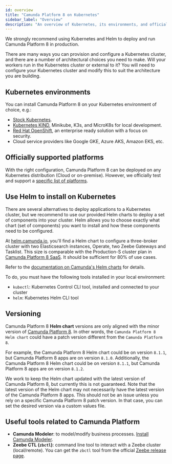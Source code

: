 ```yaml
---
id: overview
title: "Camunda Platform 8 on Kubernetes"
sidebar_label: "Overview"
description: "An overview of Kubernetes, its environments, and officially supported platforms"
---
```


We strongly recommend using Kubernetes and Helm to deploy and run Camunda Platform 8 in production.

There are many ways you can provision and configure a Kubernetes cluster, and there are a number of architectural choices you need to make. Will your workers run in the Kubernetes cluster or external to it? You will need to configure your Kubernetes cluster and modify this to suit the architecture you are building.

## Kubernetes environments

You can install Camunda Platform 8 on your Kubernetes environment of choice, e.g.:

- [Stock Kubernetes](https://kubernetes.io/docs/).
- [Kubernetes KIND](https://github.com/kubernetes-sigs/kind), Minikube, K3s, and MicroK8s for local development.
- [Red Hat OpenShift](https://www.redhat.com/en/technologies/cloud-computing/openshift), an enterprise ready solution with a focus on security.
- Cloud service providers like Google GKE, Azure AKS, Amazon EKS, etc.

## Officially supported platforms

With the right configuration, Camunda Platform 8 can be deployed on any Kubernetes distribution (Cloud or on-premise). However, we officially test and support a [specific list of platforms](./platforms/platforms.md).

## Use Helm to install on Kubernetes

There are several alternatives to deploy applications to a Kubernetes cluster, but we recommend to use our provided Helm charts to deploy a set of components into your cluster. Helm allows you to choose exactly what chart (set of components) you want to install and how these components need to be configured.

At [helm.camunda.io](https://helm.camunda.io/), you'll find a Helm chart to configure a three-broker cluster with two Elasticsearch instances, Operate, two Zeebe Gateways and Tasklist. This size is comparable with the Production-S cluster plan in [Camunda Platform 8 SaaS](https://camunda.com/get-started/). It should be sufficient for 80% of use cases.

Refer to the [documentation on Camunda's Helm charts](./deploy.md) for details.

To do, you must have the following tools installed in your local environment:

- `kubectl`: Kubernetes Control CLI tool, installed and connected to your cluster
- `helm`: Kubernetes Helm CLI tool

## Versioning

Camunda Platform 8 **Helm chart** versions are only aligned with the minor version of [Camunda Platform 8](../../../components/components-overview.md). In other words, the `Camunda Platform 8 Helm chart` could have a patch version different from the `Camunda Platform 8`.

For example, the Camunda Platform 8 Helm chart could be on version `8.1.1`, but Camunda Platform 8 apps are on version `8.1.0`. Additionally, the Camunda Platform 8 Helm chart could be on version `8.1.1`, but Camunda Platform 8 apps are on version `8.1.2`.

We work to keep the Helm chart updated with the latest version of Camunda Platform 8, but currently this is not guaranteed. Note that the latest version of the Helm chart may not necessarily have the latest version of the Camunda Platform 8 apps. This should not be an issue unless you rely on a specific Camunda Platform 8 patch version. In that case, you can set the desired version via a custom values file.

## Useful tools related to Camunda Platform

- **Camunda Modeler**: to model/modify business processes. [Install Camunda Modeler](/components/modeler/desktop-modeler/install-the-modeler.md).
- **Zeebe CTL (`zbctl`)**: command line tool to interact with a Zeebe cluster (local/remote). You can get the `zbctl` tool from the official [Zeebe release page](https://github.com/camunda-cloud/zeebe/releases).
